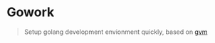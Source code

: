 # Gowork

> Setup golang development envionment quickly, based on [gvm](https://github.com/moovweb/gvm)
